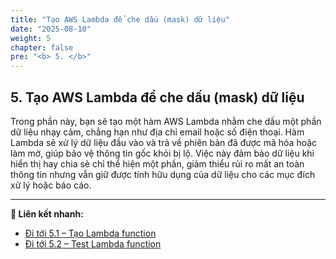 ```yaml
---
title: "Tạo AWS Lambda để che dấu (mask) dữ liệu"
date: "2025-08-10"
weight: 5
chapter: false
pre: "<b> 5. </b>"
---
```


## **5. Tạo AWS Lambda để che dấu (mask) dữ liệu**

Trong phần này, bạn sẽ tạo một hàm AWS Lambda nhằm che dấu một phần dữ liệu nhạy cảm, chẳng hạn như địa chỉ email hoặc số điện thoại. Hàm Lambda sẽ xử lý dữ liệu đầu vào và trả về phiên bản đã được mã hóa hoặc làm mờ, giúp bảo vệ thông tin gốc khỏi bị lộ. Việc này đảm bảo dữ liệu khi hiển thị hay chia sẻ chỉ thể hiện một phần, giảm thiểu rủi ro mất an toàn thông tin nhưng vẫn giữ được tính hữu dụng của dữ liệu cho các mục đích xử lý hoặc báo cáo.

---

**🔗 Liên kết nhanh:**
- [Đi tới 5.1 – Tạo Lambda function](5.1-Tao-Lambda-function/)
- [Đi tới 5.2 – Test Lambda function](5.2-test-lambda-funcion/) 
